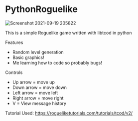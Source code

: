 # PythonRoguelike
![Screenshot 2021-09-19 205822](https://user-images.githubusercontent.com/29133471/133950896-7127e9d3-01f0-4845-a0b2-48ae5d9e2693.png)

This is a simple Roguelike game written with libtcod in python

Features
- Random level generation
- Basic graphics!
- Me learning how to code so probably bugs!

Controls
 - Up arrow = move up
 - Down arrow = move down
 - Left arrow = move left
 - Right arrow = move right
 - V = View message history

Tutorial Used:
https://rogueliketutorials.com/tutorials/tcod/v2/
